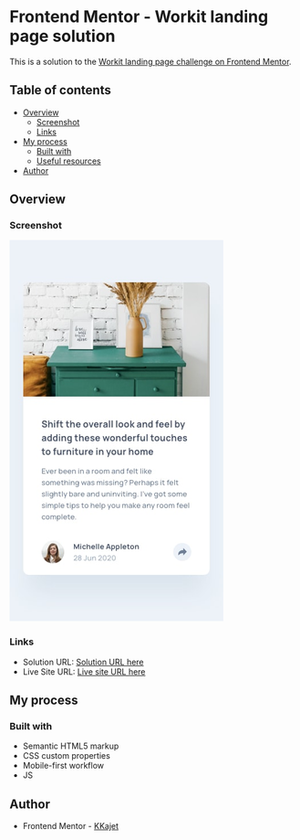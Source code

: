 # Frontend Mentor - Workit landing page solution

This is a solution to the [Workit landing page challenge on Frontend Mentor](https://www.frontendmentor.io/challenges/article-preview-component-dYBN_pYFT).

## Table of contents

- [Overview](#overview)
  - [Screenshot](#screenshot)
  - [Links](#links)
- [My process](#my-process)
  - [Built with](#built-with)
  - [Useful resources](#useful-resources)
- [Author](#author)

## Overview

### Screenshot

![](./design/mobile-design.jpg)

### Links

- Solution URL: [Solution URL here](https://github.com/KKajet/frontend-mentor/tree/main/fm-article-preview-component-master)
- Live Site URL: [Live site URL here](https://frontend-mentor-git-main-kkajets-projects.vercel.app/fm-article-preview/index.html)

## My process

### Built with

- Semantic HTML5 markup
- CSS custom properties
- Mobile-first workflow
- JS

## Author

- Frontend Mentor - [KKajet](https://www.frontendmentor.io/profile/KKajet)
